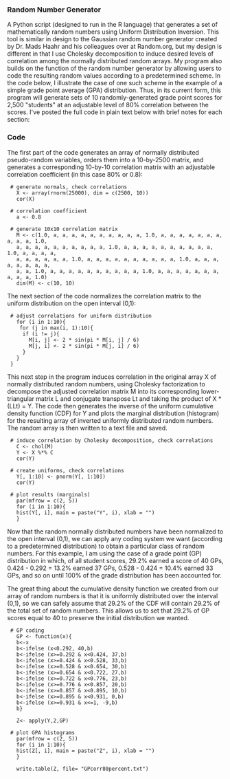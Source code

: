 ### Random Number Generator

A Python script (designed to run in the R language) that generates a set of mathematically random numbers using Uniform Distribution Inversion. This tool is similar in design to the Gaussian random number generator created by Dr. Mads Haahr and his colleagues over at Random.org, but my design is different in that I use Cholesky decomposition to induce desired levels of correlation among the normally distributed random arrays. My program also builds on the function of the random number generator by allowing users to code the resulting random values according to a predetermined scheme. In the code below, I illustrate the case of one such scheme in the example of a simple grade point average (GPA) distribution. Thus, in its current form, this program will generate sets of 10 randomly-generated grade point scores for 2,500 "students" at an adjustable level of 80% correlation between the scores. I've posted the full code in plain text below with brief notes for each section:

### Code

The first part of the code generates an array of normally distributed pseudo-random variables, orders them into a 10-by-2500 matrix, and generates a corresponding 10-by-10 correlation matrix with an adjustable correlation coefficient (in this case 80% or 0.8):

<!-- -->

     # generate normals, check correlations
       X <- array(rnorm(25000), dim = c(2500, 10))
       cor(X)
     
     # correlation coefficient
       a <- 0.8
     
     # generate 10x10 correlation matrix
       M <- c(1.0, a, a, a, a, a, a, a, a, a, a, 1.0, a, a, a, a, a, a, a, a, a, a, 1.0, 
       a, a, a, a, a, a, a, a, a, a, 1.0, a, a, a, a, a, a, a, a, a, a, 1.0, a, a, a, a,
       a, a, a, a, a, a, 1.0, a, a, a, a, a, a, a, a, a, a, 1.0, a, a, a, a, a, a, a, a, 
       a, a, 1.0, a, a, a, a, a, a, a, a, a, a, 1.0, a, a, a, a, a, a, a, a, a, a, 1.0)
       dim(M) <- c(10, 10)

The next section of the code normalizes the correlation matrix to the uniform distribution on the open interval (0,1):

     # adjust correlations for uniform distribution
       for (i in 1:10){
        for (j in max(i, 1):10){
         if (i != j){
           M[i, j] <- 2 * sin(pi * M[i, j] / 6)
           M[j, i] <- 2 * sin(pi * M[j, i] / 6)
         }
       }
     }

This next step in the program induces correlation in the original array X of normally distributed random numbers, using Cholesky factorization to decompose the adjusted correlation matrix M into its corresponding lower-triangular matrix L and conjugate transpose Lt and taking the product of X * (LLt) = Y. The code then generates the inverse of the uniform cumulative density function (CDF) for Y and plots the marginal distribution (histogram) for the resulting array of inverted uniformly distributed random numbers. The random array is then written to a text file and saved.

     # induce correlation by Cholesky decomposition, check correlations
       C <- chol(M)
       Y <- X %*% C
       cor(Y)
       
     # create uniforms, check correlations
       Y[, 1:10] <- pnorm(Y[, 1:10])
       cor(Y)

     # plot results (marginals)
       par(mfrow = c(2, 5))
       for (i in 1:10){
       hist(Y[, i], main = paste("Y", i), xlab = "")
       }
 
Now that the random normally distributed numbers have been normalized to the open interval (0,1), we can apply any coding system we want (according to a predetermined distribution) to obtain a particular class of random numbers. For this example, I am using the case of a grade point (GP) distribution in which, of all student scores, 29.2% earned a score of 40 GPs, 0.424 - 0.292 = 13.2% earned 37 GPs, 0.528 - 0.424 = 10.4% earned 33 GPs, and so on until 100% of the grade distribution has been accounted for.

The great thing about the cumulative density function we created from our array of random numbers is that it is uniformly distributed over the interval (0,1), so we can safely assume that 29.2% of the CDF will contain 29.2% of the total set of random numbers. This allows us to set that 29.2% of GP scores equal to 40 to preserve the initial distribution we wanted.

     # GP coding
       GP <- function(x){ 
       b<-x
       b<-ifelse (x<0.292, 40,b)
       b<-ifelse (x>=0.292 & x<0.424, 37,b)
       b<-ifelse (x>=0.424 & x<0.528, 33,b)
       b<-ifelse (x>=0.528 & x<0.654, 30,b) 
       b<-ifelse (x>=0.654 & x<0.722, 27,b)
       b<-ifelse (x>=0.722 & x<0.776, 23,b) 
       b<-ifelse (x>=0.776 & x<0.857, 20,b) 
       b<-ifelse (x>=0.857 & x<0.895, 10,b) 
       b<-ifelse (x>=0.895 & x<0.931, 0,b) 
       b<-ifelse (x>=0.931 & x<=1, -9,b)
       b}
         
       Z<- apply(Y,2,GP)
       
     # plot GPA histograms
       par(mfrow = c(2, 5))
       for (i in 1:10){
       hist(Z[, i], main = paste("Z", i), xlab = "")
       }
                  
       write.table(Z, file= "GPcorr80percent.txt")
